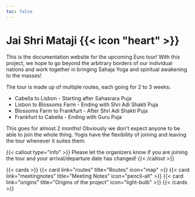 ```yaml
---
toc: false
---
```


# Jai Shri Mataji {{< icon "heart" >}}

This is the documentation website for the upcoming Euro tour!
With this project, we hope to go beyond the arbitrary borders of our
individual nations and work together in bringing Sahaja Yoga and
spiritual awakening to the masses!

The tour is made up of multiple routes, each going for 2 to 3 weeks:

- Cabella to Lisbon - Starting after Sahasrara Puja
- Lisbon to Blossoms Farm - Ending with Shri Adi Shakti Puja
- Blossoms Farm to Frankfurt - After Shri Adi Shakti Puja
- Frankfurt to Cabella - Ending with Guru Puja

This goes for almost 2 months! Obviously we don't expect anyone to
be able to join the whole thing. Yogis have the flexibility of joining
and leaving the tour whenever it suites them.

{{< callout type="info" >}}
  Please let the organizers know if you are joining the
  tour and your arrival/departure date has changed!
{{< /callout >}}

{{< cards >}}
  {{< card link="routes" title="Routes" icon="map" >}}
  {{< card link="meetingnotes" title="Meeting Notes" icon="pencil-alt" >}}
  {{< card link="origins" title="Origins of the project" icon="light-bulb" >}}
{{< /cards >}}
